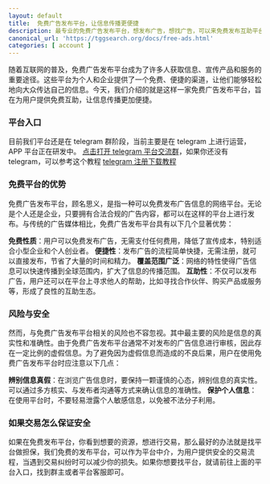 ```yaml
---
layout: default
title:  免费广告发布平台，让信息传播更便捷
description: 最专业的免费广告发布平台，想发布广告，想找广告，可以来免费发布互助平台，帮你找到合适的项目，帮你免费推广项目。
canonical_url: 'https://tggsearch.org/docs/free-ads.html'
categories: [ account ]
---
```

随着互联网的普及，免费广告发布平台成为了许多人获取信息、宣传产品和服务的重要途径。这些平台为个人和企业提供了一个免费、便捷的渠道，让他们能够轻松地向大众传达自己的信息。今天，我们介绍的就是这样一家免费广告发布平台，旨在为用户提供免费互助，让信息传播更加便捷。

### 平台入口
目前我们平台还是在 telegram 群阶段，当前主要是在 telegram 上进行运营，APP 平台正在研发中。
[点击打开 telegram 平台交流群](./302.html?target=https://t.me/adsMoney12)，如果你还没有 telegram，可以参考这个教程 [telegram 注册下载教程](./telegram-ios.html)

### 免费平台的优势
免费广告发布平台，顾名思义，是指一种可以免费发布广告信息的网络平台。无论是个人还是企业，只要拥有合法合规的广告内容，都可以在这样的平台上进行发布。与传统的广告媒体相比，免费广告发布平台具有以下几个显著优势：

**免费性质**：用户可以免费发布广告，无需支付任何费用，降低了宣传成本，特别适合小型企业和个人创业者。
**便捷性**：发布广告的流程简单快捷，无需注册，就可以直接发布，节省了大量的时间和精力。
**覆盖范围广泛**：网络的特性使得广告信息可以快速传播到全球范围内，扩大了信息的传播范围。
**互助性**：不仅可以发布广告，用户还可以在平台上寻求他人的帮助，比如寻找合作伙伴、购买产品或服务等，形成了良性的互助生态。

### 风险与安全
然而，与免费广告发布平台相关的风险也不容忽视。其中最主要的风险是信息的真实性和准确性。由于免费广告发布平台通常不对发布的广告信息进行审核，因此存在一定比例的虚假信息。为了避免因为虚假信息而造成的不良后果，用户在使用免费广告发布平台时应注意以下几点：

**辨别信息真假**：在浏览广告信息时，要保持一颗谨慎的心态，辨别信息的真实性。可以通过多方核实、与发布者沟通等方式来确认信息的准确性。
**保护个人信息**：在使用平台时，不要轻易泄露个人敏感信息，以免被不法分子利用。

### 如果交易怎么保证安全
如果在免费发布平台，你看到想要的资源，想进行交易，那么最好的办法就是找平台做担保，我们免费的发布平台，可以作为平台中介，为用户提供安全的交易流程，当遇到交易纠纷时可以减少你的损失。如果你想要找平台，就请前往上面的平台入口，找到群主或者平台客服即可。